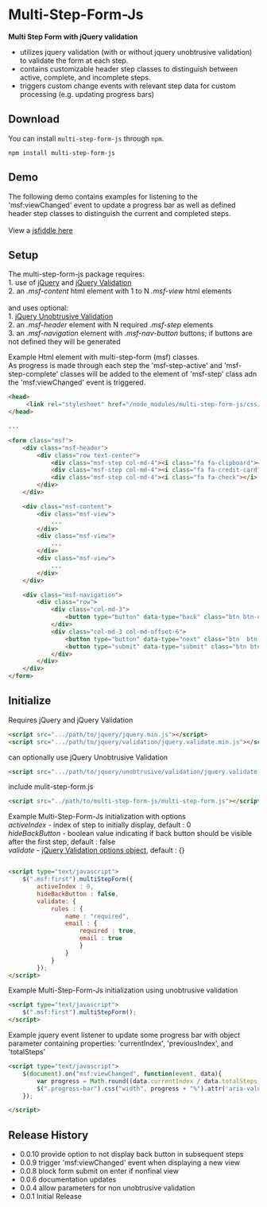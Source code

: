 # Multi-Step-Form-Js
**Multi Step Form with jQuery validation**

* utilizes jquery validation (with or without jquery unobtrusive validation) to validate the form at each step.
* contains customizable header step classes to distinguish between active, complete, and incomplete steps.
* triggers custom change events with relevant step data for custom processing (e.g. updating progress bars)

## Download

You can install `multi-step-form-js` through `npm`.

```
npm install multi-step-form-js
```

## Demo

The following demo contains examples for listening to the 'msf:viewChanged' event to update a progress bar as well as defined header step classes to distinguish the current and completed steps.<br><br>
View a [jsfiddle here](http://jsfiddle.net/mgildea/ez94n125/25/show/)



## Setup

The multi-step-form-js package requires:<br>
    1. use of [jQuery](https://jquery.com/) and [jQuery Validation](https://jqueryvalidation.org/)<br>
    2. an *.msf-content* html element with 1 to N *.msf-view* html elements<br><br>
and uses optional:<br>
    1. [jQuery Unobtrusive Validation](https://github.com/aspnet/jquery-validation-unobtrusive)<br>
    2. an *.msf-header* element with N required *.msf-step* elements<br>
    3. an *.msf-navigation* element with *.msf-nav-button* buttons; if buttons are not defined they will be generated <br>



Example Html element with multi-step-form (msf) classes.  <br>
As progress is made through each step the 'msf-step-active' and 'msf-step-complete' classes will be added to the element of 'msf-step' class adn the 'msf:viewChanged' event is triggered.

```html
<head>
     <link rel="stylesheet" href="/node_modules/multi-step-form-js/css/multi-step-form.css" type="text/css">
</head>

...

<form class="msf">
    <div class="msf-header">
        <div class="row text-center">
            <div class="msf-step col-md-4"><i class="fa fa-clipboard"></i> <span>Step 1</span></div>
            <div class="msf-step col-md-4"><i class="fa fa-credit-card"></i><span>Step 2</span></div>
            <div class="msf-step col-md-4"><i class="fa fa-check"></i> <span>Step 3</span></div>
        </div>
    </div>

    <div class="msf-content">
        <div class="msf-view">
            ...
        </div>
        <div class="msf-view">
            ...
        </div>
        <div class="msf-view">
            ...
        </div>
    </div>

    <div class="msf-navigation">
        <div class="row">
            <div class="col-md-3">
                <button type="button" data-type="back" class="btn btn-outline-dark msf-nav-button"><i class="fa fa-chevron-left"></i> Back </button>
            </div>
            <div class="col-md-3 col-md-offset-6">
                <button type="button" data-type="next" class="btn  btn-outline-dark msf-nav-button">Next <i class="fa fa-chevron-right"></i></button>
                <button type="submit" data-type="submit" class="btn btn-outline-dark msf-nav-button">Submit</button>
            </div>
        </div>
    </div>
</form>
```

## Initialize

Requires jQuery and jQuery Validation

```html
<script src=".../path/to/jquery/jquery.min.js"></script>
<script src=".../path/to/jquery/validation/jquery.validate.min.js"></script>
```
can optionally use jQuery Unobtrusive Validation

```html
<script src=".../path/to/jquery/unobtrusive/validation/jquery.validate.unobtrusive.min.js"></script>
```

include mulit-step-form.js

```html
<script src="../path/to/multi-step-form-js/multi-step-form.js"></script>
```

Example Multi-Step-Form-Js initialization with options<br>
*activeIndex* - index of step to initially display, default : 0<br>
*hideBackButton* - boolean value indicating if back button should be visible after the first step, default : false<br>
*validate* - [jQuery Validation options object](https://jqueryvalidation.org/validate/), default :  {}<br>


```html

<script type="text/javascript">
    $(".msf:first").multiStepForm({
        activeIndex : 0,
        hideBackButton : false,
        validate: {
            rules : {
                name : "required",
                email : {
                    required : true,
                    email : true
                    }
                }
            }
        });
</script>
```



Example Multi-Step-Form-Js initialization using unobtrusive validation

```html
<script type="text/javascript">
    $(".msf:first").multiStepForm();
</script>
```



Example jquery event listener to update some progress bar with object parameter containing properties: 'currentIndex', 'previousIndex', and 'totalSteps' 


```html
<script type="text/javascript">
    $(document).on("msf:viewChanged", function(event, data){
        var progress = Math.round((data.currentIndex / data.totalSteps)*100);
        $(".progress-bar").css("width", progress + "%").attr('aria-valuenow', progress);
    });

</script>
```


## Release History
* 0.0.10 provide option to not display back button in subsequent steps
* 0.0.9 trigger 'msf:viewChanged' event when displaying a new view
* 0.0.8 block form submit on enter if nonfinal view
* 0.0.6 documentation updates
* 0.0.4 allow parameters for non unobtrusive validation
* 0.0.1 Initial Release
